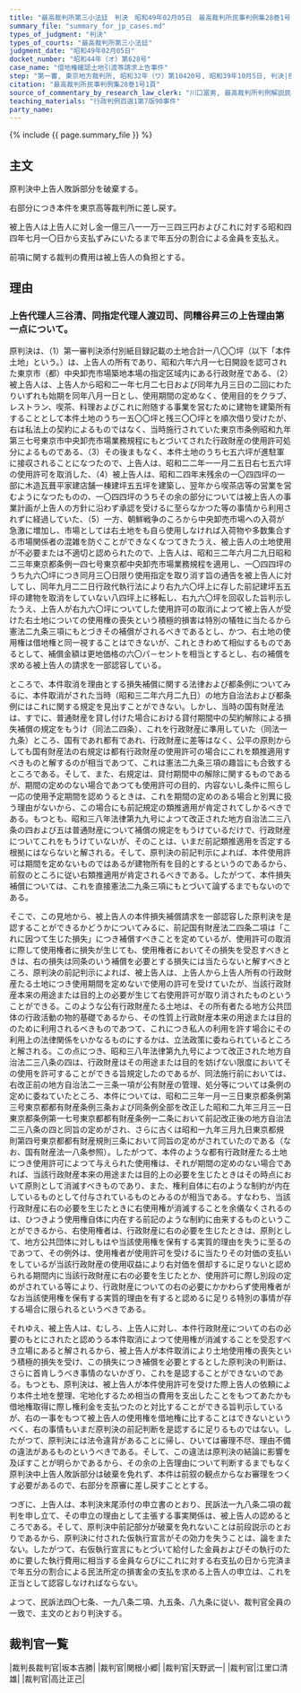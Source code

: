 ```yaml
---
title: "最高裁判所第三小法廷　判決　昭和49年02月05日　最高裁判所民事判例集28巻1号1頁"
summary_file: "summary_for_jp_cases.md"
types_of_judgment: "判決"
types_of_courts: "最高裁判所第三小法廷"
judgment_date: "昭和49年02月05日"
docket_number: "昭和44年（オ）第628号"
case_name: "借地権確認土地引渡等請求上告事件"
step: "第一審, 東京地方裁判所, 昭和32年（ワ）第10420号, 昭和39年10月5日, 判決|控訴審, 東京高等裁判所, 昭和39年（ネ）第2496号, 昭和44年3月27日, 判決"
citation: "最高裁判所民事判例集28巻1号1頁"
source_of_commentary_by_research_law_clerk: "川口冨男, 最高裁判所判例解説民事篇昭和49年度40頁"
teaching_materials: "行政判例百選1第7版90事件"
party_name:
---
```




{% include {{ page.summary_file }}  %}






## 主文



原判決中上告人敗訴部分を破棄する。

右部分につき本件を東京高等裁判所に差し戻す。

被上告人は上告人に対し金一億三八一一万一三四三円およびこれに対する昭和四四年七月一〇日から支払ずみにいたるまで年五分の割合による金員を支払え。

前項に関する裁判の費用は被上告人の負担とする。





## 理由



### 上告代理人三谷清、同指定代理人渡辺司、同糟谷昇三の上告理由第一点について。

原判決は、（1）第一審判決添付別紙目録記載の土地合計一八〇〇坪（以下「本件土地」という。）は、上告人の所有であり、昭和六年六月一七日開設を認可された東京市（都）中央卸売市場築地本場の指定区域内にある行政財産である、（2）被上告人は、上告人から昭和二一年七月二七日および同年九月三日の二回にわたりいずれも始期を同年八月一日とし、使用期間の定めなく、使用目的をクラブ、レストラン、喫茶、料理およびこれに附随する事業を営むために建物を建築所有することとして本件土地のうち一五〇〇坪と残三〇〇坪とを順次借り受けたが、右は私法上の契約によるものではなく、当時施行されていた東京市条例昭和九年第三七号東京市中央卸売市場業務規程にもとづいてされた行政財産の使用許可処分によるものである、（3）その後まもなく、本件土地のうち七五六坪が進駐軍に接収されることになつたので、上告人は、昭和二二年一一月二五日右七五六坪の使用許可を取消した、（4）被上告人は、昭和二四年末残余の一〇四四坪の一部に木造瓦葺平家建店舗一棟建坪五五坪を建築し、翌年から喫茶店等の営業を営むようになつたものの、一〇四四坪のうちその余の部分については被上告人の事業計画が上告人の方針に沿わず承認を受けるに至らなかつた等の事情から利用されずに経過していた、（5）一方、朝鮮戦争のころから中央卸売市場への入荷が急激に増加し、市場としては右土地をも自ら使用しなければ入荷物や多数集合する市場関係者の混雑を防ぐことができなくなつてきたうえ、被上告人の土地使用が不必要または不適切と認められたので、上告人は、昭和三二年六月二九日昭和二三年東京都条例一四七号東京都中央卸売市場業務規程を適用し、一〇四四坪のうち九六〇坪につき同月三〇日限り使用指定を取り消す旨の通告を被上告人に対してし、同年九月二二日行政代執行法により右九六〇坪上に存した前記建坪五五坪の建物を取消をしていない八四坪上に移転し、右九六〇坪を回収した旨判示したうえ、上告人が右九六〇坪についてした使用許可の取消によつて被上告人が受けた右土地についての使用権の喪失という積極的損害は特別の犠牲に当たるから憲法二九条三項にもとづきその補償がされるべきであるとし、かつ、右土地の使用権は借地権と同一視することはできないが、これときわめて相似するものであるとして、補償金額は更地価格の六〇パ－セントを相当とするとし、右の補償を求める被上告人の請求を一部認容している。

ところで、本件取消を理由とする損失補償に関する法律および都条例についてみるに、本件取消がされた当時（昭和三二年六月二九日）の地方自治法および都条例にはこれに関する規定を見出すことができない。しかし、当時の国有財産法は、すでに、普通財産を貸し付けた場合における貸付期間中の契約解除による損失補償の規定をもうけ（同法二四条）、これを行政財産に準用していた（同法一九条）ところ、国有であれ都有であれ、行政財産に差等はなく、公平の原則からしても国有財産法の右規定は都有行政財産の使用許可の場合にこれを類推適用すべきものと解するのが相当であつて、これは憲法二九条三項の趣旨にも合致するところである。そして、また、右規定は、貸付期間中の解除に関するものであるが、期間の定めのない場合であつても使用許可の目的、内容ないし条件に照らし一応の使用予定期間を認めうるときは、これを期間の定めのある場合と別異に扱う理由がないから、この場合にも前記規定の類推適用が肯定されてしかるべきである。もつとも、昭和三八年法律第九九号によつて改正された地方自治法二三八条の四および五は普通財産について補償の規定をもうけているだけで、行政財産についてこれをもうけていないが、そのことは、いまだ前記類推適用を否定する根拠にはならないと解される。そして、原判決の前記判示によれば、本件使用許可は期間を定めないものではあるが建物所有を目的とするというのであるから、前叙のところに従い右類推適用が肯定されるべきである。したがつて、本件損失補償については、これを直接憲法二九条三項にもとづいて論ずるまでもないのである。

そこで、この見地から、被上告人の本件損失補償請求を一部認容した原判決を是認することができるかどうかについてみるに、前記国有財産法二四条二項は「これに因つて生じた損失」につき補償すべきことを定めているが、使用許可の取消に際して使用権者に損失が生じても、使用権者においてその損失を受忍すべきときは、右の損失は同条のいう補償を必要とする損失には当たらないと解すべきところ、原判決の前記判示によれば、被上告人は、上告人から上告人所有の行政財産たる土地につき使用期間を定めないで使用の許可を受けていたが、当該行政財産本来の用途または目的上の必要が生じて右使用許可が取り消されたものということができる。このような公有行政財産たる土地は、その所有者たる地方公共団体の行政活動の物的基礎であるから、その性質上行政財産本来の用途または目的のために利用されるべきものであつて、これにつき私人の利用を許す場合にその利用上の法律関係をいかなるものにするかは、立法政策に委ねられているところと解される。この点につき、昭和三八年法律第九九号によつて改正された地方自治法二三八条の四は、行政財産はその用途または目的を妨げない限度においてその使用を許可することができる旨規定したのであるが、同法施行前においては、右改正前の地方自治法二一三条一項が公有財産の管理、処分等については条例の定めに委ねていたところ、本件については、昭和二三年一月一三日東京都条例第三号東京都都有財産条例三条および同条例全部を改正した昭和二九年三月三一日東京都条例第一七号東京都都有財産条例一二条において前記改正後の地方自治法二三八条の四と同旨の定めがされ、さらに古くは昭和一九年三月九日東京都規則第四号東京都都有財産規則三条において同旨の定めがされていたのである（なお、国有財産法一八条参照）。したがつて、本件のような都有行政財産たる土地につき使用許可によつて与えられた使用権は、それが期間の定めのない場合であれば、当該行政財産本来の用途または目的上の必要を生じたときはその時点において原則として消滅すべきものであり、また、権利自体に右のような制約が内在しているものとして付与されているものとみるのが相当である。すなわち、当該行政財産に右の必要を生じたときに右使用権が消滅することを余儀なくされるのは、ひつきよう使用権自体に内在する前記のような制約に由来するものということができるから、右使用権者は、行政財産に右の必要を生じたときは、原則として、地方公共団体に対しもはや当該使用権を保有する実質的理由を失うに至るのであつて、その例外は、使用権者が使用許可を受けるに当たりその対価の支払いをしているが当該行政財産の使用収益により右対価を償却するに足りないと認められる期間内に当該行政財産に右の必要を生じたとか、使用許可に際し別段の定めがされている等により、行政財産についての右の必要にかかわらず使用権者がなお当該使用権を保有する実質的理由を有すると認めるに足りる特別の事情が存する場合に限られるというべきである。

それゆえ、被上告人は、むしろ、上告人に対し、本件行政財産についての右の必要のもとにされたと認めうる本件取消によつて使用権が消滅することを受忍すべき立場にあると解されるから、被上告人が本件取消により土地使用権の喪失という積極的損失を受け、この損失につき補償を必要とするとした原判決の判断は、さらに首肯しうべき事情のないかぎり、これを是認することができないのである。もつとも、原判決は、被上告人が本件使用許可を受けた際上告人の依頼により本件土地を整理、宅地化するため相当の費用を支出したことをもつてあたかも借地権取得に際し権利金を支払つたのと対比することができる旨判示しているが、右の一事をもつて被上告人の使用権を借地権に比することはできないというべく、右の事情もいまだ原判決の前記判断を是認するに足りるものではない。したがつて、原判決には法令違背があることに帰し、ひいては審理不尽、理由不備の違法があるものというべきである。そして、この違法は原判決の結論に影響を及ぼすことが明らかであるから、その余の上告理由について判断するまでもなく原判決中上告人敗訴部分は破棄を免れず、本件は前叙の観点からなお審理をつくす必要があるので、右部分を原審に差し戻すこととする。

つぎに、上告人は、本判決末尾添付の申立書のとおり、民訴法一九八条二項の裁判を申し立て、その申立の理由として主張する事実関係は、被上告人の認めるところである。そして、原判決中前記部分が破棄を免れないことは前段説示のとおりであるから、原判決に付された仮執行宣言がその効力を失うことは、論をまたない。したがつて、右仮執行宣言にもとづいて給付した金員およびその執行のために要した執行費用に相当する金員ならびにこれに対する右支払の日から完済まで年五分の割合による民法所定の損害金の支払を求める上告人の申立は、これを正当として認容しなければならない。

よつて、民訴法四〇七条、一九八条二項、九五条、八九条に従い、裁判官全員の一致で、主文のとおり判決する。

## 裁判官一覧

|裁判長裁判官|坂本吉勝|
|裁判官|関根小郷|
|裁判官|天野武一|
|裁判官|江里口清雄|
|裁判官|高辻正己|

